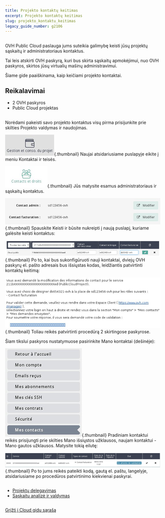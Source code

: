 ```yaml
---
title: Projekto kontaktų keitimas
excerpt: Projekto kontaktų keitimas
slug: projekto_kontaktu_keitimas
legacy_guide_number: g2106
---
```



## 
OVH Public Cloud paslauga jums suteikia galimybę keisti jūsų projektų sąskaitų ir administratoriaus kontaktus.

Tai leis atskirti OVH paskyrą, kuri bus skirta sąskaitų apmokėjimui, nuo OVH paskyros, skirtos jūsų virtualių mašinų administravimui.

Šiame gide paaiškinama, kaip keičiami projekto kontaktai.


## Reikalavimai

- 2 OVH paskyros
- Public Cloud projektas




## 
Norėdami pakeisti savo projekto kontaktus visų pirma prisijunkite prie skilties Projekto valdymas ir naudojimas.

![](images/img_3825.jpg){.thumbnail}
Naujai atsidariusiame puslapyje eikite į meniu Kontaktai ir teisės.

![](images/img_3822.jpg){.thumbnail}
Jūs matysite esamus administratoriaus ir sąskaitų kontaktus.

![](images/img_3823.jpg){.thumbnail}
Spauskite Keisti ir būsite nukreipti į naują puslapį, kuriame galėsite keisti kontaktus:

![](images/img_3819.jpg){.thumbnail}
Po to, kai bus sukonfigūruoti nauji kontaktai, dviejų OVH paskyrų el. pašto adresais bus išsiųstas kodas, leidžiantis patvirtinti kontaktų keitimą:

![](images/img_3820.jpg){.thumbnail}
Toliau reikės patvirtinti procedūrą 2 skirtingose paskyrose.

Šiam tikslui paskyros nustatymuose pasirinkite Mano kontaktai (dešinėje):

![](images/img_3824.jpg){.thumbnail}
Pradiniam kontaktui reikės prisijungti prie skilties Mano išsiųstos užklausos, naujam kontaktui - Mano gautos užklausos. Matysite tokią eilutę:

![](images/img_3821.jpg){.thumbnail}
Po to jums reikės pateikti kodą, gautą el. paštu, langelyje, atsidariusiame po procedūros patvirtinimo kiekvienai paskyrai.


## 

- [Projektų delegavimas]({legacy}1914)
- [Sąskaitų analizė ir valdymas]({legacy}2031)




## 
[Grįžti į Cloud gidų sąrašą]({legacy}1785)

